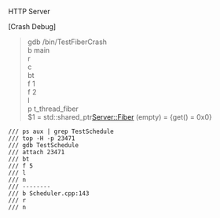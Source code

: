 HTTP Server 

[Crash Debug] 
>gdb /bin/TestFiberCrash \
>b main \
>r \
>c   
>bt  \
>f 1  \
>f 2  \
>l \
>p t_thread_fiber \
>$1 = std::shared_ptr<Server::Fiber> (empty) = {get() = 0x0}

    /// ps aux | grep TestSchedule
    /// top -H -p 23471
    /// gdb TestSchedule
    /// attach 23471
    /// bt
    /// f 5
    /// l
    /// n
    /// --------
    /// b Scheduler.cpp:143
    /// r
    /// n
